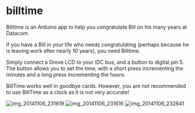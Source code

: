 billtime
========

Billtime is an Arduino app to help you congratulate Bill on his many years at Datacom.

If you have a Bill in your life who needs congratulating (perhaps because he is leaving 
work after nearly 10 years), you need Billtime.

Simply connect a Grove LCD to your IDC bus, and a button to digital pin 5. The button allows you to set the time, with a short press incrementing the minutes and a long press incrementing the hours.

BillTime works well in goodbye cards. However, you are not recommended to use BillTime as a clock as it is not very accurate!

![img_20141106_231619](https://cloud.githubusercontent.com/assets/5344417/4934167/cb7acc12-659e-11e4-9faf-9757bb992699.jpg)
![img_20141106_231616](https://cloud.githubusercontent.com/assets/5344417/4934170/d2860cf6-659e-11e4-9cdd-9f51dc3df3d1.jpg)
![img_20141106_232641](https://cloud.githubusercontent.com/assets/5344417/4934232/87cb6890-659f-11e4-96a3-2c392c05fef2.jpg)
